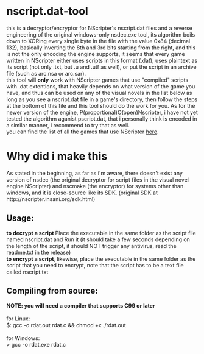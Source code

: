 # nscript.dat-tool
this is a decryptor/encryptor for NScripter's nscript.dat files and a reverse engineering of the original windows-only nsdec.exe tool, its algorithm boils down to XORing every single byte in the file with the value 0x84 (decimal 132), basically inverting the 8th and 3rd bits starting from the right, and this is not the only encoding the engine supports, it seems that every game written in NScripter either uses scripts in this format (.dat), uses plaintext as its script (not only .txt, but .u and .utf as well), or put the script in an archive file (such as arc.nsa or arc.sar).<br>
this tool will <b>only</b> work with NScripter games that use "compiled" scripts with .dat extentions, that heavily depends on what version of the game you have, and thus can be used on any of the visual novels in the list below as long as you see a nscript.dat file in a game's directory, then follow the steps at the bottom of this file and this tool should do the work for you.
As for the newer version of the engine, P(proportional)O(open)Nscripter, i have not yet tested the algorithm aganist pscript.dat, that i personally think is encoded in a similar manner, i recommend to try that as well.<br>
you can find the list of all the games that use NScripter <a href="https://en.m.wikipedia.org/wiki/Category:NScripter_games">here</a>.<br>

<h1>Why did i make this</h1>
As stated in the beginning, as far as i'm aware, there doesn't exist any version of nsdec (the original decryptor for script files in the visual novel engine NScripter) and nscmake (the encryptor) for systems other than windows, and it is close-source like its SDK. (original SDK at http://nscripter.insani.org/sdk.html)<br>

<h2>Usage:</h2>
  <b>to decrypt a script </b>
    Place the executable in the same folder as the script file named nscript.dat and
    Run it (it should take a few seconds depending on the length of the script, it should NOT trigger any antivirus, read the readme.txt in the release)<br>
  <b>to encrypt a script</b>, likewise, place the executable in the same folder as the script that you need to encrypt, note that the script has to be a text file called nscript.txt<br>
  
 
<h2>Compiling from source:</h2>
  <b>NOTE: you will need a compiler that supports C99 or later</b><br><br>
  for Linux:<br>
  $: gcc -o rdat.out rdat.c && chmod +x ./rdat.out <br><br>
  for Windows:<br>
  > gcc -o rdat.exe rdat.c <br>
 
